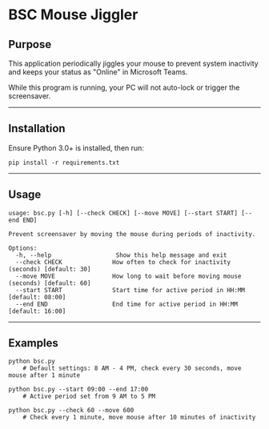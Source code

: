 # BSC Mouse Jiggler

## Purpose
This application periodically jiggles your mouse to prevent system inactivity and keeps your status as "Online" in Microsoft Teams.

While this program is running, your PC will not auto-lock or trigger the screensaver.

---

## Installation
Ensure Python 3.0+ is installed, then run:

    pip install -r requirements.txt

---

## Usage

    usage: bsc.py [-h] [--check CHECK] [--move MOVE] [--start START] [--end END]

    Prevent screensaver by moving the mouse during periods of inactivity.

    Options:
      -h, --help                  Show this help message and exit
      --check CHECK              How often to check for inactivity (seconds) [default: 30]
      --move MOVE                How long to wait before moving mouse (seconds) [default: 60]
      --start START              Start time for active period in HH:MM [default: 08:00]
      --end END                  End time for active period in HH:MM [default: 16:00]

---

## Examples

    python bsc.py
        # Default settings: 8 AM - 4 PM, check every 30 seconds, move mouse after 1 minute

    python bsc.py --start 09:00 --end 17:00
        # Active period set from 9 AM to 5 PM

    python bsc.py --check 60 --move 600
        # Check every 1 minute, move mouse after 10 minutes of inactivity
